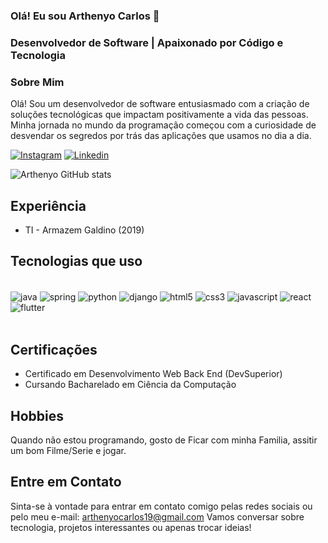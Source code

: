 ### Olá! Eu sou Arthenyo Carlos 👋 
### Desenvolvedor de Software | Apaixonado por Código e Tecnologia

### Sobre Mim

Olá! Sou um desenvolvedor de software entusiasmado com a criação de soluções tecnológicas que impactam positivamente a vida das pessoas. Minha jornada no mundo da programação começou com a curiosidade de desvendar os segredos por trás das aplicações que usamos no dia a dia.

[![Instagram](https://img.shields.io/badge/Instagram-E4405F?style=for-the-badge&logo=instagram&logoColor=white)](https://www.instagram.com/arthenyo/?next=%2F)
[![Linkedin](https://img.shields.io/badge/LinkedIn-0077B5?style=for-the-badge&logo=linkedin&logoColor=white)](https://www.linkedin.com/in/arthenyo-carlos-1a78601ab/)

![Arthenyo GitHub stats](https://github-readme-stats.vercel.app/api?username=Arthenyo&show_icons=true&theme=dracula)
## Experiência

- TI - Armazem Galdino (2019)

## Tecnologias que uso

<div style="display: inline_block"><br>
  <img align= "center" alt="java" src="https://img.shields.io/badge/Java-ED8B00?style=for-the-badge&logo=openjdk&logoColor=white">
  <img align= "center" alt="spring" src="https://img.shields.io/badge/Spring-6DB33F?style=for-the-badge&logo=spring&logoColor=white">
  <img align= "center" alt="python" src="https://img.shields.io/badge/Python-3776AB?style=for-the-badge&logo=python&logoColor=white">
  <img align= "center" alt="django" src="https://img.shields.io/badge/Django-092E20?style=for-the-badge&logo=django&logoColor=white">
  <img align= "center" alt="html5" src="https://img.shields.io/badge/HTML5-E34F26?style=for-the-badge&logo=html5&logoColor=white">
  <img align= "center" alt="css3" src="https://img.shields.io/badge/CSS3-1572B6?style=for-the-badge&logo=css3&logoColor=white">
  <img align= "center" alt="javascript" src="https://img.shields.io/badge/JavaScript-F7DF1E?style=for-the-badge&logo=javascript&logoColor=black">
  <img align= "center" alt="react" src="https://img.shields.io/badge/React-20232A?style=for-the-badge&logo=react&logoColor=61DAFB">
  <img align= "center" alt="flutter" src="https://img.shields.io/badge/Flutter-02569B?style=for-the-badge&logo=flutter&logoColor=white">
</div><br>

## Certificações

- Certificado em Desenvolvimento Web Back End (DevSuperior)
- Cursando Bacharelado em Ciência da Computação

## Hobbies

Quando não estou programando, gosto de Ficar com minha Familia, assitir um bom Filme/Serie e jogar.

## Entre em Contato

Sinta-se à vontade para entrar em contato comigo pelas redes sociais ou pelo meu e-mail: arthenyocarlos19@gmail.com Vamos conversar sobre tecnologia, projetos interessantes ou apenas trocar ideias!


